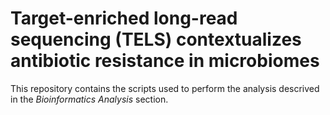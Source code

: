 # Target-enriched long-read sequencing (TELS) contextualizes antibiotic resistance in microbiomes 

This repository contains the scripts used to perform the analysis descrived in the *Bioinformatics Analysis* section.